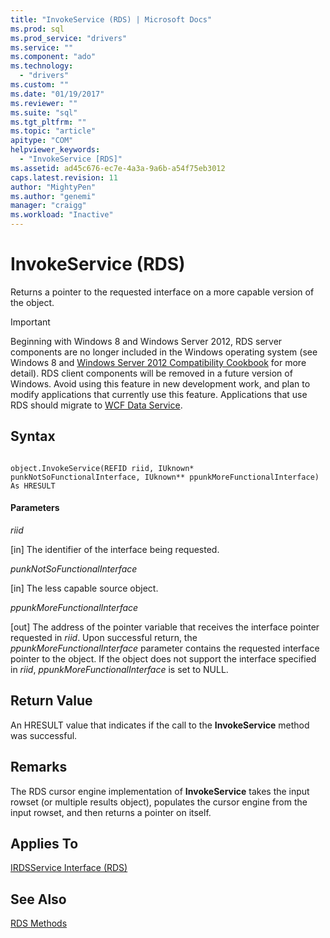 ```yaml
---
title: "InvokeService (RDS) | Microsoft Docs"
ms.prod: sql
ms.prod_service: "drivers"
ms.service: ""
ms.component: "ado"
ms.technology:
  - "drivers"
ms.custom: ""
ms.date: "01/19/2017"
ms.reviewer: ""
ms.suite: "sql"
ms.tgt_pltfrm: ""
ms.topic: "article"
apitype: "COM"
helpviewer_keywords: 
  - "InvokeService [RDS]"
ms.assetid: ad45c676-ec7e-4a3a-9a6b-a54f75eb3012
caps.latest.revision: 11
author: "MightyPen"
ms.author: "genemi"
manager: "craigg"
ms.workload: "Inactive"
---
```

# InvokeService (RDS)
Returns a pointer to the requested interface on a more capable version of the object.  
  
> [!IMPORTANT]
>  Beginning with Windows 8 and Windows Server 2012, RDS server components are no longer included in the Windows operating system (see Windows 8 and [Windows Server 2012 Compatibility Cookbook](https://www.microsoft.com/en-us/download/details.aspx?id=27416) for more detail). RDS client components will be removed in a future version of Windows. Avoid using this feature in new development work, and plan to modify applications that currently use this feature. Applications that use RDS should migrate to  [WCF Data Service](http://go.microsoft.com/fwlink/?LinkId=199565).  
  
## Syntax  
  
```  
  
object.InvokeService(REFID riid, IUknown* punkNotSoFunctionalInterface, IUknown** ppunkMoreFunctionalInterface) As HRESULT  
```  
  
#### Parameters  
 *riid*  
  
 [in] The identifier of the interface being requested.  
  
 *punkNotSoFunctionalInterface*  
  
 [in] The less capable source object.  
  
 *ppunkMoreFunctionalInterface*  
  
 [out] The address of the pointer variable that receives the interface pointer requested in *riid*. Upon successful return, the *ppunkMoreFunctionalInterface* parameter contains the requested interface pointer to the object. If the object does not support the interface specified in *riid*, *ppunkMoreFunctionalInterface* is set to NULL.  
  
## Return Value  
 An HRESULT value that indicates if the call to the **InvokeService** method was successful.  
  
## Remarks  
 The RDS cursor engine implementation of **InvokeService** takes the input rowset (or multiple results object), populates the cursor engine from the input rowset, and then returns a pointer on itself.  
  
## Applies To  
 [IRDSService Interface (RDS)](../../../ado/reference/rds-api/irdsservice-interface-rds.md)  
  
## See Also  
 [RDS Methods](../../../ado/reference/rds-api/rds-methods.md)


